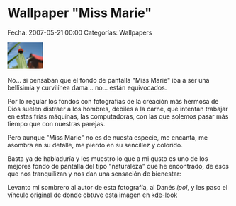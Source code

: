 Wallpaper "Miss Marie"
======================

Fecha: 2007-05-21 00:00
Categorías: Wallpapers

![Miss Marie](miss-marie/miss-marie-small.png)

No... si pensaban que el fondo de pantalla "Miss Marie" iba a ser una bellísimia y curvilínea dama... no... están equivocados.

<!-- break -->

Por lo regular los fondos con fotografías de la creación más hermosa de Dios suelen distraer a los hombres, débiles a la carne, que intentan trabajar en estas frías máquinas, las computadoras, con las que solemos pasar más tiempo que con nuestras parejas.

Pero aunque "Miss Marie" no es de nuesta especie, me encanta, me asombra en su detalle, me pierdo en su sencillez y colorido.

Basta ya de habladuría y les muestro lo que a mi gusto es uno de los mejores fondo de pantalla del tipo "naturaleza" que he encontrado, de esos que nos tranquilizan y nos dan una sensación de bienestar:

Levanto mi sombrero al autor de esta fotografía, al Danés *ipol*, y les paso el vínculo original de donde obtuve esta imagen en [kde-look](http://www.kde-look.org/content/show.php/Miss+Marie?content=58713)
